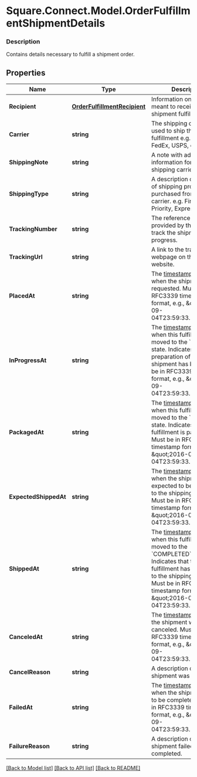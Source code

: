 # Square.Connect.Model.OrderFulfillmentShipmentDetails

### Description

Contains details necessary to fulfill a shipment order.

## Properties

Name | Type | Description | Notes
------------ | ------------- | ------------- | -------------
**Recipient** | [**OrderFulfillmentRecipient**](OrderFulfillmentRecipient.md) | Information on the person meant to receive this shipment fulfillment. | [optional] 
**Carrier** | **string** | The shipping carrier being used to ship this fulfillment e.g. UPS, FedEx, USPS, etc. | [optional] 
**ShippingNote** | **string** | A note with additional information for the shipping carrier. | [optional] 
**ShippingType** | **string** | A description of the type of shipping product purchased from the carrier. e.g. First Class, Priority, Express | [optional] 
**TrackingNumber** | **string** | The reference number provided by the carrier to track the shipment&#39;s progress. | [optional] 
**TrackingUrl** | **string** | A link to the tracking webpage on the carrier&#39;s website. | [optional] 
**PlacedAt** | **string** | The [timestamp](#workingwithdates) indicating when the shipment was requested. Must be in RFC3339 timestamp format, e.g., \&quot;2016-09-04T23:59:33.123Z\&quot;. | [optional] 
**InProgressAt** | **string** | The [timestamp](#workingwithdates) indicating when this fulfillment was moved to the &#x60;RESERVED&#x60; state. Indicates that preparation of this shipment has begun. Must be in RFC3339 timestamp format, e.g., \&quot;2016-09-04T23:59:33.123Z\&quot;. | [optional] 
**PackagedAt** | **string** | The [timestamp](#workingwithdates) indicating when this fulfillment was moved to the &#x60;PREPARED&#x60; state. Indicates that the fulfillment is packaged. Must be in RFC3339 timestamp format, e.g., \&quot;2016-09-04T23:59:33.123Z\&quot;. | [optional] 
**ExpectedShippedAt** | **string** | The [timestamp](#workingwithdates) indicating when the shipment is expected to be delivered to the shipping carrier. Must be in RFC3339 timestamp format, e.g., \&quot;2016-09-04T23:59:33.123Z\&quot;. | [optional] 
**ShippedAt** | **string** | The [timestamp](#workingwithdates) indicating when this fulfillment was moved to the &#x60;COMPLETED&#x60;state. Indicates that the fulfillment has been given to the shipping carrier. Must be in RFC3339 timestamp format, e.g., \&quot;2016-09-04T23:59:33.123Z\&quot;. | [optional] 
**CanceledAt** | **string** | The [timestamp](#workingwithdates) indicating the shipment was canceled. Must be in RFC3339 timestamp format, e.g., \&quot;2016-09-04T23:59:33.123Z\&quot;. | [optional] 
**CancelReason** | **string** | A description of why the shipment was canceled. | [optional] 
**FailedAt** | **string** | The [timestamp](#workingwithdates) indicating when the shipment failed to be completed. Must be in RFC3339 timestamp format, e.g., \&quot;2016-09-04T23:59:33.123Z\&quot;. | [optional] 
**FailureReason** | **string** | A description of why the shipment failed to be completed. | [optional] 



[[Back to Model list]](../README.md#documentation-for-models) [[Back to API list]](../README.md#documentation-for-api-endpoints) [[Back to README]](../README.md)

